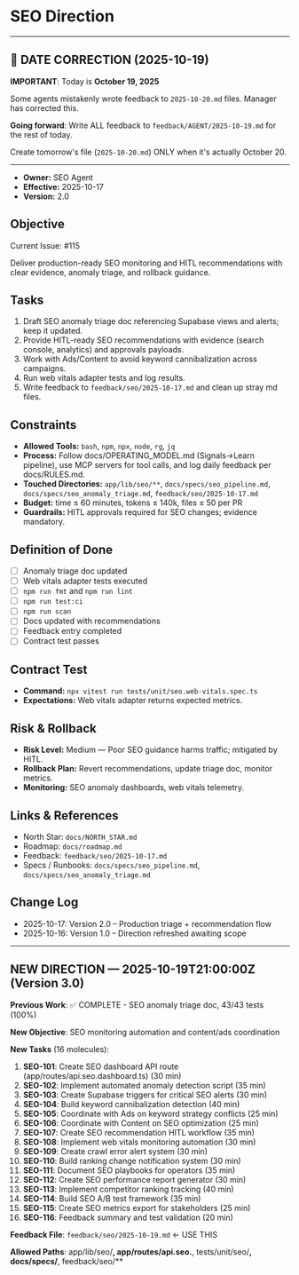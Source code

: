# SEO Direction


---

## 🚨 DATE CORRECTION (2025-10-19)

**IMPORTANT**: Today is **October 19, 2025**

Some agents mistakenly wrote feedback to `2025-10-20.md` files. Manager has corrected this.

**Going forward**: Write ALL feedback to `feedback/AGENT/2025-10-19.md` for the rest of today.

Create tomorrow's file (`2025-10-20.md`) ONLY when it's actually October 20.

---


- **Owner:** SEO Agent
- **Effective:** 2025-10-17
- **Version:** 2.0

## Objective

Current Issue: #115

Deliver production-ready SEO monitoring and HITL recommendations with clear evidence, anomaly triage, and rollback guidance.

## Tasks

1. Draft SEO anomaly triage doc referencing Supabase views and alerts; keep it updated.
2. Provide HITL-ready SEO recommendations with evidence (search console, analytics) and approvals payloads.
3. Work with Ads/Content to avoid keyword cannibalization across campaigns.
4. Run web vitals adapter tests and log results.
5. Write feedback to `feedback/seo/2025-10-17.md` and clean up stray md files.

## Constraints

- **Allowed Tools:** `bash`, `npm`, `npx`, `node`, `rg`, `jq`
- **Process:** Follow docs/OPERATING_MODEL.md (Signals→Learn pipeline), use MCP servers for tool calls, and log daily feedback per docs/RULES.md.
- **Touched Directories:** `app/lib/seo/**`, `docs/specs/seo_pipeline.md`, `docs/specs/seo_anomaly_triage.md`, `feedback/seo/2025-10-17.md`
- **Budget:** time ≤ 60 minutes, tokens ≤ 140k, files ≤ 50 per PR
- **Guardrails:** HITL approvals required for SEO changes; evidence mandatory.

## Definition of Done

- [ ] Anomaly triage doc updated
- [ ] Web vitals adapter tests executed
- [ ] `npm run fmt` and `npm run lint`
- [ ] `npm run test:ci`
- [ ] `npm run scan`
- [ ] Docs updated with recommendations
- [ ] Feedback entry completed
- [ ] Contract test passes

## Contract Test

- **Command:** `npx vitest run tests/unit/seo.web-vitals.spec.ts`
- **Expectations:** Web vitals adapter returns expected metrics.

## Risk & Rollback

- **Risk Level:** Medium — Poor SEO guidance harms traffic; mitigated by HITL.
- **Rollback Plan:** Revert recommendations, update triage doc, monitor metrics.
- **Monitoring:** SEO anomaly dashboards, web vitals telemetry.

## Links & References

- North Star: `docs/NORTH_STAR.md`
- Roadmap: `docs/roadmap.md`
- Feedback: `feedback/seo/2025-10-17.md`
- Specs / Runbooks: `docs/specs/seo_pipeline.md`, `docs/specs/seo_anomaly_triage.md`

## Change Log

- 2025-10-17: Version 2.0 – Production triage + recommendation flow
- 2025-10-16: Version 1.0 – Direction refreshed awaiting scope

---

## NEW DIRECTION — 2025-10-19T21:00:00Z (Version 3.0)

**Previous Work**: ✅ COMPLETE - SEO anomaly triage doc, 43/43 tests (100%)

**New Objective**: SEO monitoring automation and content/ads coordination

**New Tasks** (16 molecules):

1. **SEO-101**: Create SEO dashboard API route (app/routes/api.seo.dashboard.ts) (30 min)
2. **SEO-102**: Implement automated anomaly detection script (35 min)
3. **SEO-103**: Create Supabase triggers for critical SEO alerts (30 min)
4. **SEO-104**: Build keyword cannibalization detection (40 min)
5. **SEO-105**: Coordinate with Ads on keyword strategy conflicts (25 min)
6. **SEO-106**: Coordinate with Content on SEO optimization (25 min)
7. **SEO-107**: Create SEO recommendation HITL workflow (35 min)
8. **SEO-108**: Implement web vitals monitoring automation (30 min)
9. **SEO-109**: Create crawl error alert system (30 min)
10. **SEO-110**: Build ranking change notification system (30 min)
11. **SEO-111**: Document SEO playbooks for operators (35 min)
12. **SEO-112**: Create SEO performance report generator (30 min)
13. **SEO-113**: Implement competitor ranking tracking (40 min)
14. **SEO-114**: Build SEO A/B test framework (35 min)
15. **SEO-115**: Create SEO metrics export for stakeholders (25 min)
16. **SEO-116**: Feedback summary and test validation (20 min)

**Feedback File**: `feedback/seo/2025-10-19.md` ← USE THIS

**Allowed Paths**: app/lib/seo/**, app/routes/api.seo.**, tests/unit/seo/**, docs/specs/**, feedback/seo/**

